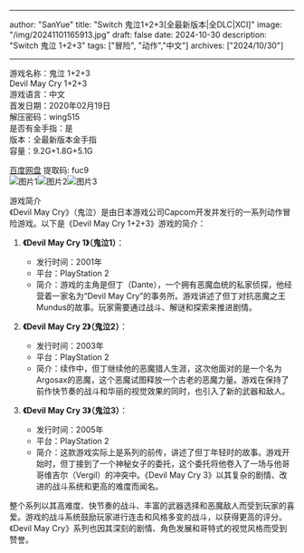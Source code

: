 
---
author: "SanYue"
title: "Switch 鬼泣1+2+3[全最新版本|全DLC|XCI]"
image: "/img/20241101165913.jpg"
draft: false
date: 2024-10-30
description: "Switch 鬼泣 1+2+3"
tags: ["冒险", "动作","中文"]
archives: ["2024/10/30"]

---

游戏名称：鬼泣 1+2+3   
Devil May Cry 1+2+3    
游戏语言：中文  
首发日期：2020年02月19日  
解压密码：wing515  
是否有金手指：是  
版本：全最新版本金手指   
容量：9.2G+1.8G+5.1G

[百度网盘](https://pan.baidu.com/s/1Ys5pMqgnGvr_AqUBGqMMfw) 提取码: fuc9  
![图片1](/img/82d1d2f6.jpg)![图片2](/img/a4e359c9.jpg)![图片3](/img/f36c4e17.jpg)  

游戏简介  
《Devil May Cry》（鬼泣）是由日本游戏公司Capcom开发并发行的一系列动作冒险游戏。以下是《Devil May Cry 1+2+3》游戏的简介：

1. **《Devil May Cry 1》（鬼泣1）**：
   - 发行时间：2001年
   - 平台：PlayStation 2
   - 简介：游戏的主角是但丁（Dante），一个拥有恶魔血统的私家侦探，他经营着一家名为“Devil May Cry”的事务所。游戏讲述了但丁对抗恶魔之王Mundus的故事。玩家需要通过战斗、解谜和探索来推进剧情。

2. **《Devil May Cry 2》（鬼泣2）**：
   - 发行时间：2003年
   - 平台：PlayStation 2
   - 简介：续作中，但丁继续他的恶魔猎人生涯，这次他面对的是一个名为Argosax的恶魔，这个恶魔试图释放一个古老的恶魔力量。游戏在保持了前作快节奏的战斗和华丽的视觉效果的同时，也引入了新的武器和敌人。

3. **《Devil May Cry 3》（鬼泣3）**：
   - 发行时间：2005年
   - 平台：PlayStation 2
   - 简介：这款游戏实际上是系列的前传，讲述了但丁年轻时的故事。游戏开始时，但丁接到了一个神秘女子的委托，这个委托将他卷入了一场与他哥哥维吉尔（Vergil）的冲突中。《Devil May Cry 3》以其复杂的剧情、改进的战斗系统和更高的难度而闻名。

整个系列以其高难度、快节奏的战斗、丰富的武器选择和恶魔敌人而受到玩家的喜爱。游戏的战斗系统鼓励玩家进行连击和风格多变的战斗，以获得更高的评分。《Devil May Cry》系列也因其深刻的剧情、角色发展和哥特式的视觉风格而受到赞誉。
